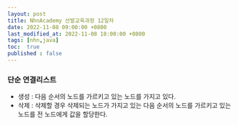 ```yaml
---
layout: post
title: NhnAcademy 선발교육과정 12일차
date: 2022-11-08 09:00:00 +0800
last_modified_at: 2022-11-08 18:00:00 +0800
tags: [nhn,java]
toc:  true
published : false
---
```


### 단순 연결리스트
- 생성 : 다음 순서의 노드를 가르키고 있는 노드를 가지고 있다.
- 삭제 : 삭제할 경우 삭제되는 노드가 가지고 있는 다음 순서의 노드를 가르키고 있는 노드를 전 노드에게 값을 할당한다.
